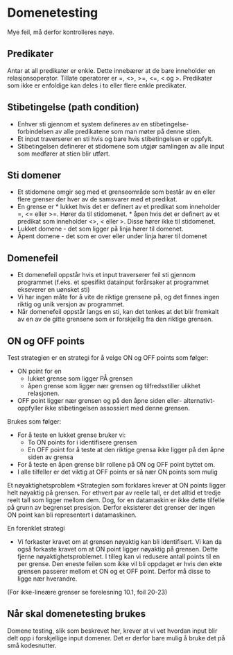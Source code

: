 # Domenetesting
Mye feil, må derfor kontrolleres nøye.

## Predikater
Antar at all predikater er enkle. Dette innebærer at de bare inneholder en relasjonsoperator. Tillate operatorer er =, <>, >=, <=, < og >.
Predikater som ikke er enfoldige kan deles i to eller flere enkle predikater.

## Stibetingelse (path condition)
* Enhver sti gjennom et system defineres av en stibetingelse- forbindelsen av alle predikatene som man møter på denne stien.
* Et input traverserer en sti hvis og bare hvis stibetingelsen er oppfylt.
* Stibetingelsen definerer et stidomene som utgjør samlingen av alle input som medfører at stien blir utført.

## Sti domener
* Et stidomene omgir seg med et grenseområde som består av en eller flere grenser der hver av de samsvarer med et predikat.
* En grense er 
		* lukket hvis det er definert av et predikat som inneholder =, <= eller >=. Hører da til stidomenet.
		* åpen hvis det er definert av et predikat som inneholder <>, < eller >. Disse hører ikke til stidomenet.
* Lukket domene - det som ligger på linja hører til domenet.
* Åpent domene - det som er over eller under linja hører til domenet

## Domenefeil
* Et domenefeil oppstår hvis et input traverserer feil sti gjennom programmet (f.eks. et spesifikt datainput forårsaker at programmet ekseverer en uønsket sti)
* Vi har ingen måte for å vite de riktige grensene på, og det finnes ingen riktig og unik versjon av programmet.
* Når domenefeil oppstår langs en sti, kan det tenkes at det blir fremkalt av en av de gitte grensene som er forskjellig fra den riktige grensen.

## ON og OFF points
Test strategien er en strategi for å velge ON og OFF points som følger:
* ON point for en
	* lukket grense som ligger PÅ grensen
	* åpen grense som ligger nær grensen og tilfredsstiller ulikhet relasjonen.
* OFF point ligger nær grensen og på den åpne siden eller- alternativt- oppfyller ikke stibetingelsen assossiert med denne grensen.

Brukes som følger:
* For å teste en lukket grense bruker vi:
	* To ON points for i identifisere grensen
	* En OFF point for å teste at den riktige grensa ikke ligger på den åpne siden av grensa
* For å teste en åpen grense blir rollene på ON og OFF point byttet om.
* I alle tilfeller er det viktig at OFF points er så nær ON points som mulig

Et nøyaktighetsproblem
*Strategien som forklares krever at ON points ligger helt nøyaktig på grensen. For ethvert par av reelle tall, er det alltid et tredje reelt tall som ligger mellom dem. Dog, for en datamaskin er ikke dette tilfelle på grunn av begrenset presisjon. Derfor eksisterer det grenser der ingen ON point kan bli representert i datamaskinen.

En forenklet strategi
* Vi forkaster kravet om at grensen nøyaktig kan bli identifisert. Vi kan da også forkaste kravet om at ON point ligger nøyaktig på grensen. Dette fjerne nøyaktighetsproblemet.
I tilleg kan vi redusere antall points til en per grense. Den eneste feilen som ikke vil bli oppdaget er hvis den ekte grensen passerer mellom et ON og et OFF point. Derfor må disse to ligge nær hverandre.

(For ikke-lineære grenser se forelesning 10.1, foil 20-23)

## Når skal domenetesting brukes
Domene testing, slik som beskrevet her, krever at vi vet hvordan input blir delt opp i forskjellige input domener. Det er derfor bare mulig å bruke det på små kodesnutter.